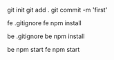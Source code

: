 git init
git add .
git commit -m 'first'

fe .gitignore
fe npm install

be .gitignore
be npm install

be npm start
fe npm start